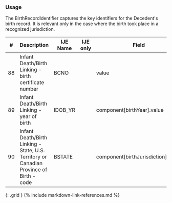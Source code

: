 ### Usage
The BirthRecordIdentifier captures the key identifiers for the Decedent's birth record.
                         It is relevant only in the case where the birth took place in a recognized jurisdiction.

| **#** |  **Description**   |  **IJE Name**   | IJE only |  **Field**  |  **Type**  | **Value Set**  |
| :---------: | ------------- | ------------ | :----------: |---------- | -------- | -------- |
| 88 | Infant Death/Birth Linking - birth certificate number | BCNO| |value | string(6) | - | 
| 89 | Infant Death/Birth Linking - year of birth | IDOB_YR| |component[birthYear].value | dateTime | YYYY component | 
| 90 | Infant Death/Birth Linking - State, U.S. Territory or Canadian Province of Birth - code | BSTATE| |component[birthJurisdiction].value | string | [JurisdictionsProvincesVS] | 
{: .grid }
{% include markdown-link-references.md %}
